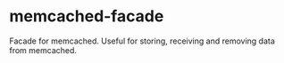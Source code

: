 # memcached-facade
Facade for memcached. Useful for storing, receiving and removing data from memcached.
